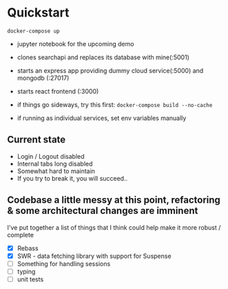 # Quickstart
`docker-compose up`
 - jupyter notebook for the upcoming demo
 - clones searchapi and replaces its database with mine(:5001)
 - starts an express app providing dummy cloud service(:5000) and mongodb (:27017)
 - starts react frontend (:3000)

 - if things go sideways, try this first: `docker-compose build --no-cache`

 - if running as individual services, set env variables manually
## Current state
 - Login / Logout disabled
 - Internal tabs long disabled
 - Somewhat hard to maintain
 - If you try to break it, you will succeed..

## Codebase a little messy at this point, refactoring & some architectural changes are imminent
I've put together a list of things that I think could help make it more robust / complete
 - [x] Rebass
 - [x] SWR - data fetching library with support for Suspense
 - [ ] Something for handling sessions
 - [ ] typing
 - [ ] unit tests
